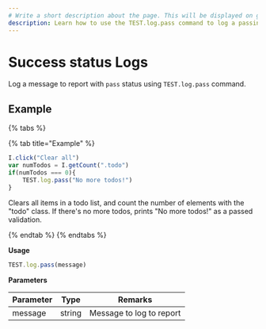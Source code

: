 ```yaml
---
# Write a short description about the page. This will be displayed on google search results.
description: Learn how to use the TEST.log.pass command to log a passing custom report in your UIlicious test.
---
```


# Success status Logs

Log a message to report with `pass` status using `TEST.log.pass` command.

## Example

{% tabs %}

{% tab title="Example" %}

```javascript
I.click("Clear all")
var numTodos = I.getCount(".todo")
if(numTodos === 0){
    TEST.log.pass("No more todos!")
}
```

Clears all items in a todo list, and count the number of elements with the "todo" class. If there's no more todos, prints "No more todos!" as a passed validation.

{% endtab %}
{% endtabs %}

**Usage**

```javascript
TEST.log.pass(message)
```

**Parameters**

| Parameter | Type   | Remarks                  |
| --------- | ------ | ------------------------ |
| message   | string | Message to log to report |
